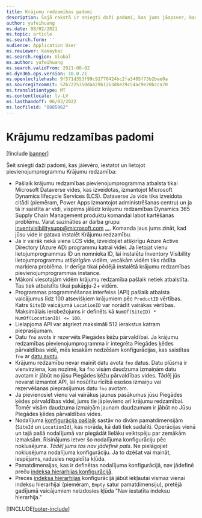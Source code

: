 ```yaml
---
title: Krājumu redzamības padomi
description: Šajā rakstā ir sniegti daži padomi, kas jums jāapsver, kad iestatāt un izmantojat krājumu redzamības pievienojumprogrammu.
author: yufeihuang
ms.date: 08/02/2021
ms.topic: article
ms.search.form: ''
audience: Application User
ms.reviewer: kamaybac
ms.search.region: Global
ms.author: yufeihuang
ms.search.validFrom: 2021-08-02
ms.dyn365.ops.version: 10.0.21
ms.openlocfilehash: 9f571d353f99c91776424bc2fa3405f73b2bae0a
ms.sourcegitcommit: 52b7225350daa29b1263d8e29c54ac9e20bcca70
ms.translationtype: MT
ms.contentlocale: lv-LV
ms.lasthandoff: 06/03/2022
ms.locfileid: "8885962"
---
```

# <a name="inventory-visibility-tips"></a>Krājumu redzamības padomi

[!include [banner](../includes/banner.md)]

Šeit sniegti daži padomi, kas jāievēro, iestatot un lietojot pievienojumprogrammu Krājumu redzamība:

- Pašlaik krājumu redzamības pievienojumprogramma atbalsta tikai Microsoft Dataverse vides, kas izveidotas, izmantojot Microsoft Dynamics lifecycle Services (LCS). Dataverse Ja vide tika izveidota citādi (piemēram, Power Apps izmantojot administrēšanas centru) un ja tā ir saistīta ar vidi, vispirms jālūdz krājumu redzamības Dynamics 365 Supply Chain Management produktu komandai labot kartēšanas problēmu. Varat sazināties ar darba grupu inventvisibilitysupp@microsoft.com [...](mailto:inventvisibilitysupp@microsoft.com). Komanda ļaus jums zināt, kad jūsu vide ir gatava instalēt Krājumu redzamību.
- Ja ir vairāk nekā viena LCS vide, izveidojiet atšķirīgu Azure Active Directory (Azure AD) programmu katrai videi. Ja lietojat vienu lietojumprogrammas ID un nomnieka ID, lai instalētu Inventory Visibility lietojumprogrammu atšķirīgām vidēm, vecākām vidēm tiks rādīta marķiera problēma. Ir derīga tikai pēdējā instalētā krājumu redzamības pievienojumprogrammas instance.
- Mākonī viesotajām vidēm krājumu redzamība pašlaik netiek atbalstīta. Tas tiek atbalstīts tikai pakāpju-2+ vidēm.
- Programmas programmēšanas interfeiss (API) pašlaik atbalsta vaicājumus līdz 100 atsevišķiem krājumiem pēc `ProductID` vērtības. Katrs `SiteID` vaicājumā `LocationID` var norādīt vairākas vērtības. Maksimālais ierobežojums ir definēts kā `NumOf(SiteID) * NumOf(LocationID) <= 100`.
- Lielapjoma API var atgriezt maksimāli 512 ierakstus katram pieprasījumam.
- Datu `fno` avots ir rezervēts Piegādes ķēžu pārvaldībai. Ja krājumu redzamības pievienojumprogramma ir integrēta Piegādes ķēdes pārvaldības vidē, mēs iesakām nedzēšam konfigurācijas, kas saistītas `fno` ar [datu avotu](inventory-visibility-configuration.md#data-source-configuration).
- Krājumu redzamību nevar mainīt datu avota `fno` datus. Datu plūsma ir vienvirziena, kas nozīmē, ka `fno` visām daudzuma izmaiņām datu avotam ir jābūt no jūsu Piegādes ķēžu pārvaldības vides. Tādēļ jūs nevarat izmantot API, lai nosūtītu rīcībā esošos izmaiņu vai rezervēšanas pieprasījumus datu `fno` avotam.
- Ja pievienosiet vienu vai vairākus jaunus pasākumus jūsu Piegādes ķēdes pārvaldības videi, jums tie jāpievieno arī krājumu redzamībai. Tomēr visām daudzuma izmaiņām jaunam daudzumam ir jābūt no Jūsu Piegādes ķēdes pārvaldības vides.
- Nodalījuma [konfigurācija pašlaik](inventory-visibility-configuration.md#partition-configuration) sastāv no divām pamatdimensijām (`SiteId` un `LocationId`), kas norāda, kā dati tiek sadalīti. Operācijas vienā un tajā pašā nodalījumā var piegādāt lielāku veiktspēju par zemākām izmaksām. Risinājums ietver šo nodalījuma konfigurāciju pēc noklusējuma. *Tādēļ jums tas nav jādefinē pats*. Ne pielāgojiet noklusējuma nodalījuma konfigurāciju. Ja to dzēšat vai maināt, iespējams, radusies negaidīta kļūda.
- Pamatdimensijas, kas ir definētas nodalījuma konfigurācijā, nav jādefinē preču [indeksa hierarhijas konfigurācijā](inventory-visibility-configuration.md#index-configuration).
- Preces [indeksa hierarhijas](inventory-visibility-configuration.md#index-configuration) konfigurācijā jābūt iekļautai vismaz vienai indeksu hierarhijai (piemēram, `Empty` satur pamatdimensiju), pretējā gadījumā vaicājumiem neizdosies kļūda "Nav iestatīta indeksu hierarhija."

[!INCLUDE[footer-include](../../includes/footer-banner.md)]
